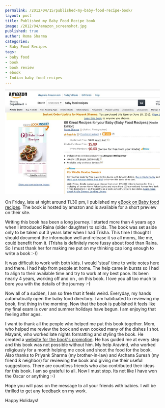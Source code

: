 ```yaml
--- 
permalink: /2012/04/15/published-my-baby-food-recipe-book/
layout: post
title: Published my Baby Food Recipe book 
image: /2012/04/amazon_screenshot.jpg
published: true
author: Roma Sharma
categories: 
- Baby Food Recipes
tags:
- baby food
- book
- book review
- ebook
- Indian baby food recipes
---
```

<a href="http://www.amazon.com/dp/B007QVHWDO"><img class="alignnone size-full wp-image-2835" title="amazon_screenshot" src="/2012/04/amazon_screenshot.jpg" alt="" width="529" height="339" /></a>

On Friday, late at night around 11.30 pm, I published my <a title="Baby Food recipes on Amazon" href="http://www.amazon.com/dp/B007QVHWDO">eBook on Baby food recipes</a>. The book is hosted by amazon and is available for a short preview on their site.

Writing this book has been a long journey. I started more than 4 years ago when I introduced Raina (older daughter) to solids. The book was set aside only to be taken out 3 years later when I had Trisha. This time I thought I should document the information well and release it so all moms, like me, could benefit from it. (Trisha is definitely more fussy about food than Raina. So I must thank her for making me put on my thinking cap long enough to write a book :-))<!--more-->

It was difficult to work with both kids. I would 'steal' time to write notes here and there. I had help from people at home. The help came in bursts so I had to align to their available time and try to work at my best pace. Its been nearly 4 years, working off and on , on this book. I love you all too much to bore you with the details of the journey :-)

Now all of a sudden, I am so free that it feels weird. Everyday, my hands automatically open the baby food directory. I am habituated to reviewing my book, first thing in the morning. Now that the book is published it feels like my final exam is over and summer holidays have begun. I am enjoying that feeling after ages.

I want to thank all the people who helped me put this book together. Mom, who helped me review the book and even cooked many of the dishes I shot. Mayank, who worked late nights formatting and styling the book. He created a <a title="Baby Food website" href="http://babyfoodrecipes.in/" target="_blank">website for the book's promotion</a>. He has guided me at every step and this book was not possible without him. My help Aravind, who worked religiously for a month helping me cook and shoot the food for the book. Also thanks to Priyank Sharma (my brother-in-law) and Archana Suresh (my friend &amp; neighbor) for reviewing the book and giving me their useful suggestions. There are countless friends who also contributed their ideas for this book. I am so grateful to all. Now I must stop. Its not like I have won the Oscar or anything :-)

Hope you will pass on the message to all your friends with babies. I will be thrilled to get any feedback on my work.

Happy Holidays!
